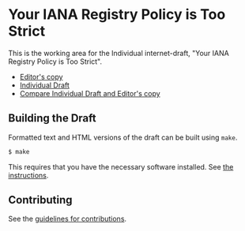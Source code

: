 # Your IANA Registry Policy is Too Strict

This is the working area for the Individual internet-draft, "Your IANA Registry Policy is Too Strict".

* [Editor's copy](https://martinthomson.github.io/just-let-go/)
* [Individual Draft](https://tools.ietf.org/html/draft-thomson-just-let-go)
* [Compare Individual Draft and Editor's copy](https://tools.ietf.org/rfcdiff?url1=https://tools.ietf.org/id/draft-thomson-just-let-go.txt&url2=https://martinthomson.github.io/just-let-go/draft-thomson-just-let-go.txt)


## Building the Draft

Formatted text and HTML versions of the draft can be built using `make`.

```sh
$ make
```

This requires that you have the necessary software installed.  See
[the instructions](https://github.com/martinthomson/i-d-template/blob/master/doc/SETUP.md).


## Contributing

See the
[guidelines for contributions](https://github.com/martinthomson/just-let-go/blob/master/CONTRIBUTING.md).
